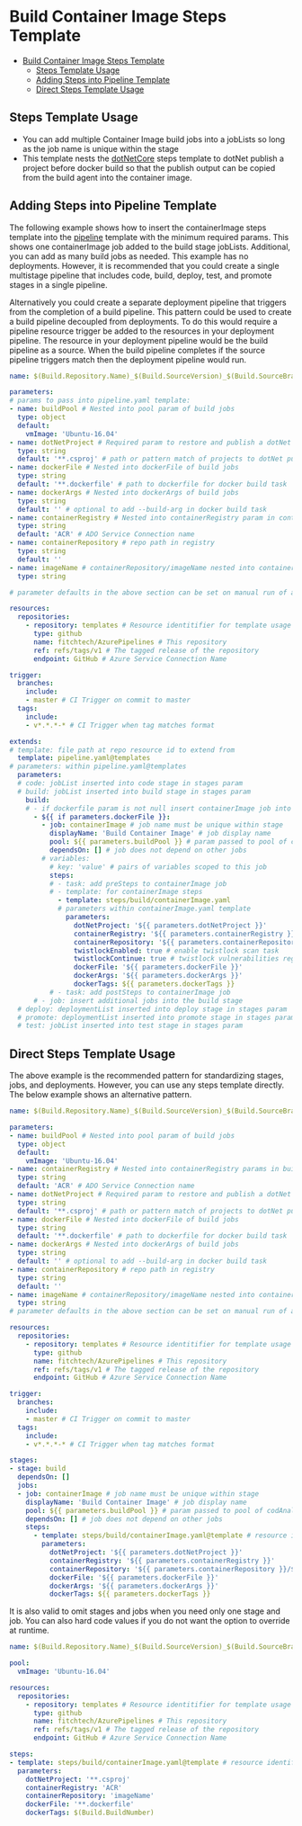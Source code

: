 # Build Container Image Steps Template

- [Build Container Image Steps Template](#build-container-image-steps-template)
  - [Steps Template Usage](#steps-template-usage)
  - [Adding Steps into Pipeline Template](#adding-steps-into-pipeline-template)
  - [Direct Steps Template Usage](#direct-steps-template-usage)

## Steps Template Usage

- You can add multiple Container Image build jobs into a jobLists so long as the job name is unique within the stage
- This template nests the [dotNetCore](dotNetCore.md) steps template to dotNet publish a project before docker build so that the publish output can be copied from the build agent into the container image.

## Adding Steps into Pipeline Template

The following example shows how to insert the containerImage steps template into the [pipeline](../../pipeline.md) template with the minimum required params. This shows one containerImage job added to the build stage jobLists. Additional, you can add as many build jobs as needed. This example has no deployments. However, it is recommended that you could create a single multistage pipeline that includes code, build, deploy, test, and promote stages in a single pipeline.

Alternatively you could create a separate deployment pipeline that triggers from the completion of a build pipeline. This pattern could be used to create a build pipeline decoupled from deployments. To do this would require a pipeline resource trigger be added to the resources in your deployment pipeline. The resource in your deployment pipeline would be the build pipeline as a source. When the build pipeline completes if the source pipeline triggers match then the deployment pipeline would run.

```yml
name: $(Build.Repository.Name)_$(Build.SourceVersion)_$(Build.SourceBranchName) # name is the format for $(Build.BuildNumber)

parameters:
# params to pass into pipeline.yaml template:
- name: buildPool # Nested into pool param of build jobs
  type: object
  default: 
    vmImage: 'Ubuntu-16.04'
- name: dotNetProject # Required param to restore and publish a dotNet project
  type: string
  default: '**.csproj' # path or pattern match of projects to dotNet publish
- name: dockerFile # Nested into dockerFile of build jobs
  type: string
  default: '**.dockerfile' # path to dockerfile for docker build task
- name: dockerArgs # Nested into dockerArgs of build jobs
  type: string
  default: '' # optional to add --build-arg in docker build task
- name: containerRegistry # Nested into containerRegistry param in containerImage job
  type: string
  default: 'ACR' # ADO Service Connection name
- name: containerRepository # repo path in registry
  type: string
  default: ''
- name: imageName # containerRepository/imageName nested into containerRepository of containerImage jobs
  type: string

# parameter defaults in the above section can be set on manual run of a pipeline to override

resources:
  repositories:
    - repository: templates # Resource identitifier for template usage
      type: github
      name: fitchtech/AzurePipelines # This repository
      ref: refs/tags/v1 # The tagged release of the repository
      endpoint: GitHub # Azure Service Connection Name

trigger:
  branches:
    include:
    - master # CI Trigger on commit to master
  tags:
    include:
    - v*.*.*-* # CI Trigger when tag matches format

extends:
# template: file path at repo resource id to extend from
  template: pipeline.yaml@templates
# parameters: within pipeline.yaml@templates
  parameters:
  # code: jobList inserted into code stage in stages param
  # build: jobList inserted into build stage in stages param
    build:
    # - if dockerfile param is not null insert containerImage job into build stage
      - ${{ if parameters.dockerFile }}:
        - job: containerImage # job name must be unique within stage
          displayName: 'Build Container Image' # job display name
          pool: ${{ parameters.buildPool }} # param passed to pool of codAnalysis jobs
          dependsOn: [] # job does not depend on other jobs
        # variables:
          # key: 'value' # pairs of variables scoped to this job
          steps:
          # - task: add preSteps to containerImage job
          # - template: for containerImage steps
            - template: steps/build/containerImage.yaml
            # parameters within containerImage.yaml template
              parameters:
                dotNetProject: '${{ parameters.dotNetProject }}'
                containerRegistry: '${{ parameters.containerRegistry }}'
                containerRepository: '${{ parameters.containerRepository }}/${{ parameters.imageName }}'
                twistlockEnabled: true # enable twistlock scan task
                twistlockContinue: true # twistlock vulnerabilities register as warning instead of error in build stage
                dockerFile: '${{ parameters.dockerFile }}'
                dockerArgs: '${{ parameters.dockerArgs }}'
                dockerTags: ${{ parameters.dockerTags }}
          # - task: add postSteps to containerImage job
      # - job: insert additional jobs into the build stage
  # deploy: deploymentList inserted into deploy stage in stages param
  # promote: deploymentList inserted into promote stage in stages param
  # test: jobList inserted into test stage in stages param

```

## Direct Steps Template Usage

The above example is the recommended pattern for standardizing stages, jobs, and deployments. However, you can use any steps template directly. The below example shows an alternative pattern.

```yml
name: $(Build.Repository.Name)_$(Build.SourceVersion)_$(Build.SourceBranchName) # name is the format for $(Build.BuildNumber)

parameters:
- name: buildPool # Nested into pool param of build jobs
  type: object
  default:
    vmImage: 'Ubuntu-16.04'
- name: containerRegistry # Nested into containerRegistry params in build job
  type: string
  default: 'ACR' # ADO Service Connection name
- name: dotNetProject # Required param to restore and publish a dotNet project
  type: string
  default: '**.csproj' # path or pattern match of projects to dotNet publish
- name: dockerFile # Nested into dockerFile of build jobs
  type: string
  default: '**.dockerfile' # path to dockerfile for docker build task
- name: dockerArgs # Nested into dockerArgs of build jobs
  type: string
  default: '' # optional to add --build-arg in docker build task
- name: containerRepository # repo path in registry
  type: string
  default: ''
- name: imageName # containerRepository/imageName nested into containerRepository of containerImage jobs
  type: string
# parameter defaults in the above section can be set on manual run of a pipeline to override

resources:
  repositories:
    - repository: templates # Resource identitifier for template usage
      type: github
      name: fitchtech/AzurePipelines # This repository
      ref: refs/tags/v1 # The tagged release of the repository
      endpoint: GitHub # Azure Service Connection Name

trigger:
  branches:
    include:
    - master # CI Trigger on commit to master
  tags:
    include:
    - v*.*.*-* # CI Trigger when tag matches format

stages:
- stage: build
  dependsOn: []
  jobs:
  - job: containerImage # job name must be unique within stage
    displayName: 'Build Container Image' # job display name
    pool: ${{ parameters.buildPool }} # param passed to pool of codAnalysis jobs
    dependsOn: [] # job does not depend on other jobs
    steps:
      - template: steps/build/containerImage.yaml@template # resource identifier required as this is not extending from pipeline.yaml
        parameters:
          dotNetProject: '${{ parameters.dotNetProject }}'
          containerRegistry: '${{ parameters.containerRegistry }}'
          containerRepository: '${{ parameters.containerRepository }}/${{ parameters.imageName }}'
          dockerFile: '${{ parameters.dockerFile }}'
          dockerArgs: '${{ parameters.dockerArgs }}'
          dockerTags: ${{ parameters.dockerTags }}

```

It is also valid to omit stages and jobs when you need only one stage and job. You can also hard code values if you do not want the option to override at runtime.

```yml
name: $(Build.Repository.Name)_$(Build.SourceVersion)_$(Build.SourceBranchName) # name is the format for $(Build.BuildNumber)

pool:
  vmImage: 'Ubuntu-16.04'

resources:
  repositories:
    - repository: templates # Resource identitifier for template usage
      type: github
      name: fitchtech/AzurePipelines # This repository
      ref: refs/tags/v1 # The tagged release of the repository
      endpoint: GitHub # Azure Service Connection Name

steps:
- template: steps/build/containerImage.yaml@template # resource identifier required as this is not extending from pipeline.yaml
  parameters:
    dotNetProject: '**.csproj'
    containerRegistry: 'ACR'
    containerRepository: 'imageName'
    dockerFile: '**.dockerfile'
    dockerTags: $(Build.BuildNumber)

```
